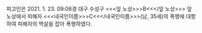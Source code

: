 피고인은 2021. 1. 23. 09:06경 대구 수성구 <<<앞 노상>>>B<<</앞 노상>>> 앞 노상에서 피해자 <<<내국인이름>>>C<<</내국인이름>>>(남, 35세)의 폭행에 대항하여 피해자의 멱살을 잡아 폭행하였다.
